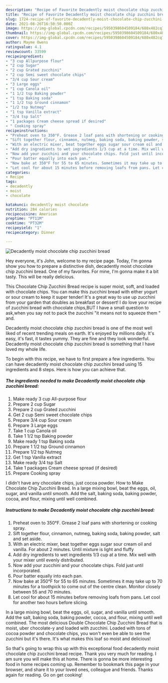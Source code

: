 ```yaml
---
description: "Recipe of Favorite Decadently moist chocolate chip zucchini bread"
title: "Recipe of Favorite Decadently moist chocolate chip zucchini bread"
slug: 1724-recipe-of-favorite-decadently-moist-chocolate-chip-zucchini-bread
date: 2021-08-26T16:50:50.000Z
image: https://img-global.cpcdn.com/recipes/5950398604509184/680x482cq70/decadently-moist-chocolate-chip-zucchini-bread-recipe-main-photo.jpg
thumbnail: https://img-global.cpcdn.com/recipes/5950398604509184/680x482cq70/decadently-moist-chocolate-chip-zucchini-bread-recipe-main-photo.jpg
cover: https://img-global.cpcdn.com/recipes/5950398604509184/680x482cq70/decadently-moist-chocolate-chip-zucchini-bread-recipe-main-photo.jpg
author: Mayme Owens
ratingvalue: 4.1
reviewcount: 33599
recipeingredient:
- "3 cup Allpurpose flour"
- "2 cup Sugar"
- "2 cup Grated zucchini"
- "2 cup Semi sweet chocolate chips"
- "3/4 cup Sour cream"
- "3 Large eggs"
- "1 cup Canola oil"
- "1 1/2 tsp Baking powder"
- "1 tsp Baking soda"
- "1 1/2 tsp Ground cinnamon"
- "1/2 tsp Nutmeg"
- "1 tsp Vanilla extract"
- "3/4 tsp Salt"
- "1 packages Cream cheese spread if desired"
- " Cooking spray"
recipeinstructions:
- "Preheat oven to 350°F. Grease 2 loaf pans with shortening or cooking spray."
- "Sift together flour, cinnamon, nutmeg, baking soda, baking powder, salt and set aside."
- "With an electric mixer, beat together eggs sugar sour cream oil and vanilla. For about 2 minutes. Until mixture is light and fluffy"
- "Add dry ingredients to wet ingredients 1/3 cup at a time. Mix well with your mixer until evenly distributed."
- "Now add your zucchini and your chocolate chips. Fold just until incorporated."
- "Pour batter equally into each pan."
- "Now bake at 350°F for 55 to 65 minutes. Sometimes it may take up to 70 minutes for a toothpick to come out of the centre clean. Monitor closely between 55 and 70 minutes."
- "Let cool for about 15 minutes before removing loafs from pans. Let cool for another two hours before slicing."
categories:
- Recipe
tags:
- decadently
- moist
- chocolate

katakunci: decadently moist chocolate 
nutrition: 284 calories
recipecuisine: American
preptime: "PT11M"
cooktime: "PT32M"
recipeyield: "1"
recipecategory: Dinner

---
```



![Decadently moist chocolate chip zucchini bread](https://img-global.cpcdn.com/recipes/5950398604509184/680x482cq70/decadently-moist-chocolate-chip-zucchini-bread-recipe-main-photo.jpg)

Hey everyone, it's John, welcome to my recipe page. Today, I'm gonna show you how to prepare a distinctive dish, decadently moist chocolate chip zucchini bread. One of my favorites. For mine, I'm gonna make it a bit tasty. This will be really delicious.

This Chocolate Chip Zucchini Bread recipe is super moist, soft, and loaded with chocolate chips. You can make this zucchini bread with either yogurt or sour cream to keep it super tender! It&#39;s a great way to use up zucchini from your garden that doubles as breakfast or dessert! I do love your recipe of zucchini bread with chocolate chips,BUT I have a small question to ask,when you say not to pack the zucchini &#34;it means not to squeeze them &#34; and.

Decadently moist chocolate chip zucchini bread is one of the most well liked of recent trending meals on earth. It's enjoyed by millions daily. It's easy, it's fast, it tastes yummy. They are fine and they look wonderful. Decadently moist chocolate chip zucchini bread is something that I have loved my whole life.


To begin with this recipe, we have to first prepare a few ingredients. You can have decadently moist chocolate chip zucchini bread using 15 ingredients and 8 steps. Here is how you can achieve that.

<!--inarticleads1-->

##### The ingredients needed to make Decadently moist chocolate chip zucchini bread:

1. Make ready 3 cup All-purpose flour
1. Prepare 2 cup Sugar
1. Prepare 2 cup Grated zucchini
1. Get 2 cup Semi sweet chocolate chips
1. Prepare 3/4 cup Sour cream
1. Prepare 3 Large eggs
1. Take 1 cup Canola oil
1. Take 1 1/2 tsp Baking powder
1. Make ready 1 tsp Baking soda
1. Prepare 1 1/2 tsp Ground cinnamon
1. Prepare 1/2 tsp Nutmeg
1. Get 1 tsp Vanilla extract
1. Make ready 3/4 tsp Salt
1. Take 1 packages Cream cheese spread (if desired)
1. Prepare  Cooking spray


I didn&#39;t have any chocolate chips, just cocoa powder. How to Make Chocolate Chip Zucchini Bread. In a large mixing bowl, beat the eggs, oil, sugar, and vanilla until smooth. Add the salt, baking soda, baking powder, cocoa, and flour, mixing until well combined. 

<!--inarticleads2-->

##### Instructions to make Decadently moist chocolate chip zucchini bread:

1. Preheat oven to 350°F. Grease 2 loaf pans with shortening or cooking spray.
1. Sift together flour, cinnamon, nutmeg, baking soda, baking powder, salt and set aside.
1. With an electric mixer, beat together eggs sugar sour cream oil and vanilla. For about 2 minutes. Until mixture is light and fluffy
1. Add dry ingredients to wet ingredients 1/3 cup at a time. Mix well with your mixer until evenly distributed.
1. Now add your zucchini and your chocolate chips. Fold just until incorporated.
1. Pour batter equally into each pan.
1. Now bake at 350°F for 55 to 65 minutes. Sometimes it may take up to 70 minutes for a toothpick to come out of the centre clean. Monitor closely between 55 and 70 minutes.
1. Let cool for about 15 minutes before removing loafs from pans. Let cool for another two hours before slicing.


In a large mixing bowl, beat the eggs, oil, sugar, and vanilla until smooth. Add the salt, baking soda, baking powder, cocoa, and flour, mixing until well combined. The most delicious Double Chocolate Chip Zucchini Bread that is moist, uber chocolate-y and loaded with zucchini. Loaded with tons of cocoa powder and chocolate chips, you won&#39;t even be able to see the zucchini but it&#39;s there. It&#39;s what makes this loaf so moist and delicious! 

So that's going to wrap this up with this exceptional food decadently moist chocolate chip zucchini bread recipe. Thank you very much for reading. I am sure you will make this at home. There is gonna be more interesting food in home recipes coming up. Remember to bookmark this page in your browser, and share it to your loved ones, colleague and friends. Thanks again for reading. Go on get cooking!
